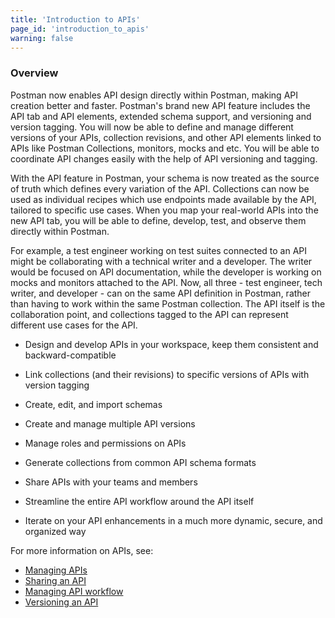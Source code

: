 ```yaml
---
title: 'Introduction to APIs'
page_id: 'introduction_to_apis'
warning: false
---
```


### Overview

Postman now enables API design directly within Postman, making API creation better and faster. Postman's brand new API feature includes the API tab and API elements, extended schema support, and versioning and version tagging. You will now be able to define and manage different versions of your APIs, collection revisions, and other API elements linked to APIs like Postman Collections, monitors, mocks and etc. You will be able to coordinate API changes easily with the help of API versioning and tagging. 

With the API feature in Postman, your schema is now treated as the source of truth which defines every variation of the API. Collections can now be used as individual recipes which use endpoints made available by the API, tailored to specific use cases. When you map your real-world APIs into the new API tab, you will be able to define, develop, test, and observe them directly within Postman. 

For example, a test engineer working on test suites connected to an API might be collaborating with a technical writer and a developer. The writer would be focused on API documentation, while the developer is working on mocks and monitors attached to the API. Now, all three - test engineer, tech writer, and developer - can on the same API definition in Postman, rather than having to work within the same Postman collection. The API itself is the collaboration point, and collections tagged to the API can represent different use cases for the API.

* Design and develop APIs in your workspace, keep them consistent and backward-compatible 

* Link collections (and their revisions) to specific versions of APIs with version tagging

* Create, edit, and import schemas 

* Create and manage multiple API versions

* Manage roles and permissions on APIs

* Generate collections from common API schema formats

* Share APIs with your teams and members

* Streamline the entire API workflow around the API itself

* Iterate on your API enhancements in a much more dynamic, secure, and organized way

For more information on APIs, see:

* [Managing APIs](/docs/v6/postman/working_with_apis/managing-apis)
* [Sharing an API](/docs/v6/postman/working_with_apis/sharing_apis)
* [Managing API workflow](/docs/v6/postman/working_with_apis/managing-api-workflow)
* [Versioning an API](/docs/v6/postman/working_with_apis/introduction-to-apis)
